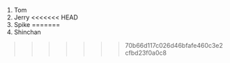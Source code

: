 1) Tom 
2) Jerry
<<<<<<< HEAD
3) Spike
=======
3) Shinchan
>>>>>>> 70b66d117c026d46bfafe460c3e2cfbd23f0a0c8
